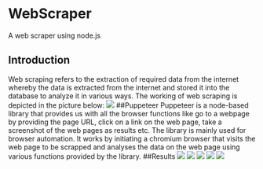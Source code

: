 # WebScraper
A web scraper using node.js
## Introduction 
Web scraping refers to the extraction of required data from the internet whereby the data is extracted from the internet and stored it into the database to analyze it in various ways.
The working of web scraping is depicted in the picture below:
<image src="/Images/screenshot1.png">
##Puppeteer
Puppeteer is a node-based library that provides us with all the browser functions like go to a webpage by providing the page URL, click on a link on the web page, take a screenshot of the web pages as results etc. The library is mainly used for browser automation. It works by initiating a chromium browser that visits the web page to be scrapped and analyses the data on the web page using various functions provided by the library.
##Results
<image src="/Images/screenshot2.png">
<image src="/Images/screenshot3.png">
<image src="/Images/screenshot4.png">
<image src="/Images/screenshot5.png">
<image src="/Images/screenshot6.png">
